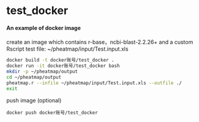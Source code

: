 # test_docker

#### An example of docker image
create an image which contains r-base，ncbi-blast-2.2.26+ and a custom Rscript
test file: ~/pheatmap/input/Test.input.xls

```bash
docker build -t docker账号/test_docker .  
docker run -it docker账号/test_docker bash
mkdir -p ~/pheatmap/output
cd ~/pheatmap/output
pheatmap.r --infile ~/pheatmap/input/Test.input.xls --outfile ./
exit
```
push image (optional)
```
docker push docker账号/test_docker
```
